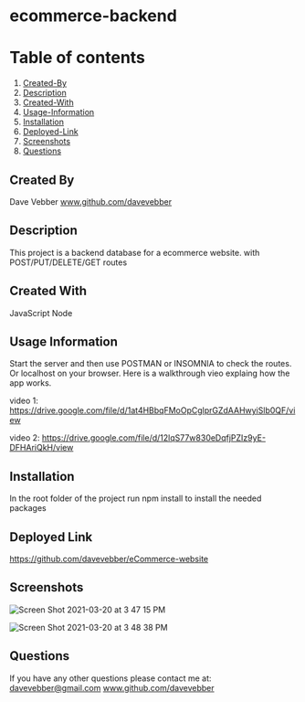 
# ecommerce-backend

# Table of contents
1. [Created-By](#created-by)
3. [Description](#description)
4. [Created-With](#created-with)
5. [Usage-Information](#usage)
7. [Installation](#install)
8. [Deployed-Link](#deployed-link)
9. [Screenshots](#screenshots)
10. [Questions](#questions)

## Created By <a name="created-by"></a>
Dave Vebber
www.github.com/davevebber

## Description <a name="description"></a>
This project is a backend database for a ecommerce website. with POST/PUT/DELETE/GET routes

## Created With <a name="created-with"></a>
JavaScript
Node

## Usage Information <a name="usage"></a>
Start the server and then use POSTMAN or INSOMNIA to check the routes. Or localhost on your browser. Here is a walkthrough vieo explaing how the app works.

video 1:
https://drive.google.com/file/d/1at4HBbqFMoOpCglprGZdAAHwyiSlb0QF/view

video 2:
https://drive.google.com/file/d/12lqS77w830eDqfjPZIz9yE-DFHAriQkH/view

## Installation <a name="install"></a>
In the root folder of the project run npm install to install the needed packages

## Deployed Link <a name="deployed-link"></a>
https://github.com/davevebber/eCommerce-website

## Screenshots <a name="screenshots"></a>
![Screen Shot 2021-03-20 at 3 47 15 PM](https://user-images.githubusercontent.com/75150876/111887660-cac46b00-8993-11eb-9800-1cdd7176d62c.png)

![Screen Shot 2021-03-20 at 3 48 38 PM](https://user-images.githubusercontent.com/75150876/111887694-ff382700-8993-11eb-8a66-5fa6813f835d.png)

## Questions <a name="questions"></a>
If you have any other questions please contact me at:
davevebber@gmail.com
www.github.com/davevebber